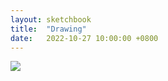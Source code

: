 ```yaml
---
layout: sketchbook
title:  "Drawing"
date:   2022-10-27 10:00:00 +0800
---
```


<img src="/Sketchbook/Images/{ page.date | date: '%Y-%m-%d' }/preview.jpg">
